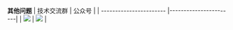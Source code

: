 
**其他问题**
| 技术交流群 | 公众号 |
| ----------------------- |-----------------------|
| ![](https://file.aixiaoxin.cloud/image/qun_picture.jpg) | ![](https://file.aixiaoxin.cloud/image/aixiaoxin.png) |
